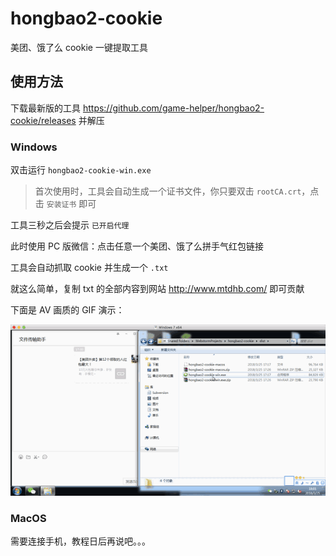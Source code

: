 # hongbao2-cookie

美团、饿了么 cookie 一键提取工具

## 使用方法

下载最新版的工具 https://github.com/game-helper/hongbao2-cookie/releases 并解压

### Windows

双击运行 `hongbao2-cookie-win.exe`

> 首次使用时，工具会自动生成一个证书文件，你只要双击 `rootCA.crt`，点击 `安装证书` 即可

工具三秒之后会提示 `已开启代理`

此时使用 PC 版微信：点击任意一个美团、饿了么拼手气红包链接

工具会自动抓取 cookie 并生成一个 `.txt`

就这么简单，复制 txt 的全部内容到网站 http://www.mtdhb.com/ 即可贡献

下面是 AV 画质的 GIF 演示：

![demo.gif](demo.gif)

### MacOS

需要连接手机，教程日后再说吧。。。
